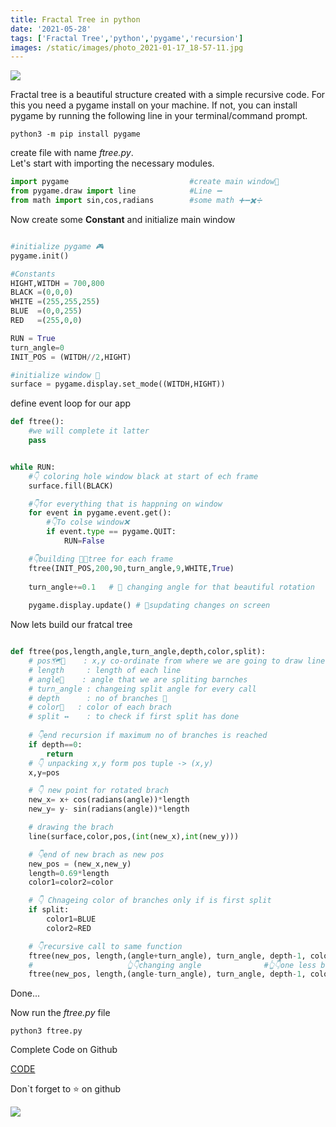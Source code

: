 ```yaml
---
title: Fractal Tree in python
date: '2021-05-28'
tags: ['Fractal Tree','python','pygame','recursion']
images: /static/images/photo_2021-01-17_18-57-11.jpg
---
```

![](/static/images/photo_2021-01-17_18-57-11.jpg)


Fractal tree is a beautiful structure created with a simple recursive code.
For this you need a pygame install on your machine.
If not, you can install pygame by running the following line in your terminal/command prompt. 

```
python3 -m pip install pygame
```
create file with name _ftree.py_.<br/>
Let's start with importing the necessary modules. 

```python:ftree.py
import pygame                           #create main window🔲
from pygame.draw import line	        #Line ➖
from math import sin,cos,radians        #some math ➕➖✖️➗
```
Now create some **Constant** and initialize main window

```python:ftree.py

#initialize pygame 🎮
pygame.init()

#Constants
HIGHT,WITDH = 700,800
BLACK =(0,0,0)
WHITE =(255,255,255)
BLUE  =(0,0,255)
RED   =(255,0,0)

RUN = True
turn_angle=0
INIT_POS = (WITDH//2,HIGHT)

#initialize window 🔲
surface = pygame.display.set_mode((WITDH,HIGHT))

```

define event loop for our app



```python:ftree.py
def ftree():
    #we will complete it latter
    pass


while RUN:
    #👇 coloring hole window black at start of ech frame
    surface.fill(BLACK)

    #👇for everything that is happning on window
    for event in pygame.event.get():
        #👇To colse window❌
        if event.type == pygame.QUIT:
            RUN=False

    #👇building 🌲🌳tree for each frame
    ftree(INIT_POS,200,90,turn_angle,9,WHITE,True) 
        
    turn_angle+=0.1   # 🔄 changing angle for that beautiful rotation
    
    pygame.display.update() # 🔀supdating changes on screen

```

Now lets build our fratcal tree

```python:ftree.py

def ftree(pos,length,angle,turn_angle,depth,color,split):
    # pos🗺️📍    : x,y co-ordinate from where we are going to draw line
    # length     : length of each line
    # angle📐    : angle that we are spliting barnches
    # turn_angle : changeing split angle for every call
    # depth      : no of branches 🔢
    # color🎨   : color of each brach
    # split ↔️    : to check if first split has done
    
    # 👇end recursion if maximum no of branches is reached
    if depth==0:
        return
    # 👇 unpacking x,y form pos tuple -> (x,y) 
    x,y=pos

    # 👇 new point for rotated brach 
    new_x= x+ cos(radians(angle))*length
    new_y= y- sin(radians(angle))*length

    # drawing the brach 
    line(surface,color,pos,(int(new_x),int(new_y)))

    # 👇end of new brach as new pos
    new_pos = (new_x,new_y)
    length=0.69*length
    color1=color2=color

    # 👇 Chnageing color of branches only if is first split
    if split:
        color1=BLUE
        color2=RED

    # 👇recursive call to same function
    ftree(new_pos, length,(angle+turn_angle), turn_angle, depth-1, color1,False)
    #                     👆👇changing angle              #👆👇one less branch to draw
    ftree(new_pos, length,(angle-turn_angle), turn_angle, depth-1, color2,False)

```
Done...<br/>

Now run the _ftree.py_ file
```
python3 ftree.py
```

Complete Code on Github

[CODE](https://github.com/joey00072/Fractal-Tree-in-Python)


Don`t forget to ⭐ on github
<br/>

![](/static/images/ftree.gif)

